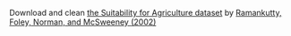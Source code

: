 Download and clean [the Suitability for Agriculture dataset](https://nelson.wisc.edu/sage/data-and-models/atlas/maps.php?datasetid=19&includerelatedlinks=1&dataset=19) by [Ramankutty, Foley, Norman, and McSweeney (2002)](https://doi.org/10.1046/j.1466-822x.2002.00294.x)
